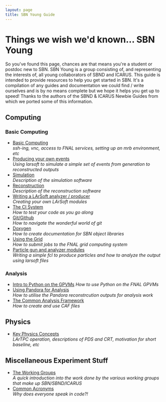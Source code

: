 ```yaml
---
layout: page
title: SBN Young Guide
---
```


# Things we wish we'd known... SBN Young

So you've found this page, chances are that means you're a student or postdoc new to SBN. SBN Young is a group consisting of, and representing the interests of, all young collaborators of SBND and ICARUS.
This guide is intended to provide resources to help you get started in SBN. It's a compilation of any guides and documentation we could find / write ourselves and is by no means complete but we hope it helps you get up to speed!
Thanks to the authors of the SBND & ICARUS Newbie Guides from which we ported some of this information.

## Computing ##
### Basic Computing ###
- [Basic Computing](Basic_Computing.md)   
  *ssh-ing, vnc, access to FNAL services, setting up an mrb environment, etc*
- [Producing your own events](LArSoft_Workflow.md)  
  *Using larsoft to simulate a simple set of events from generation to reconstructed outputs*
- [Simulation](Simulation.md)  
  *Description of the simulation software*
- [Reconstruction](Reconstruction.md)  
  *Description of the reconstruction software*
- [Writing a LArSoft analyzer / producer](Writing_with_LArSoft.md)  
  *Creating your own LArSoft modules*
- [The CI System](Testing_with_the_CI.md)  
  *How to test your code as you go along*
- [Git/Github](Git_Intro.md)  
  *How to navigate the wonderful world of git*
- [Doxygen](Using_Doxygen.md)  
  *How to create documentation for SBN object libraries*
- [Using the Grid](Grid_Intro.md)  
  *How to submit jobs to the FNAL grid computing system*
- [Particle gun and analyzer modules](particle_gun_tut.md)  
  *Writing a simple fcl to produce particles and how to analyze the output using larsoft files*

### Analysis ###
- [Intro to Python on the GPVMs](Python_Intro.md)
  *How to use Python on the FNAL GPVMs*
- [Using Pandora for Analysis](Pandora_Outputs.md)  
  *How to utilise the Pandora reconstrcution outputs for analysis work*
- [The Common Analysis Framework](CAF_Intro.md)  
  *How to create and use CAF files*

## Physics ##
- [Key Physics Concepts](Physics_Concepts.md)  
  *LArTPC operation, descriptions of PDS and CRT, motivation for short baseline, etc*

## Miscellaneous Experiment Stuff ##
- [The Working Groups](Working_Groups.md)  
  *A quick introduction into the work done by the various working groups that make up SBN/SBND/ICARUS*
- [Common Acronyms](Acronym_List.md)  
  *Why does everyone speak in code?!*
 
